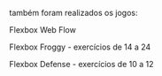 também foram realizados os jogos:

Flexbox Web Flow

Flexbox Froggy - exercícios de 14 a 24

Flexbox Defense - exercícios de 10 a 12